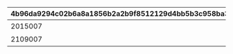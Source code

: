 |4b96da9294c02b6a8a1856b2a2b9f8512129d4bb5b3c958ba37486d3cbbf0b45|224edacdc645918989d710735254b6c2added4eddff56b8b87eabcbb6771ffdf|6f4c08119b705e9626723fdc856fcc05389e1916973cbe5e8c86f55ff2da62f3|53ea255a4a7f4eeb3e20e08696f70bef5193df7b5b0697872d27bc6b62b0b4b4|
| --- | --- | --- | --- |
|2015007|2024/10/15 15:00:00|覇瞳皇帝の領域|1|
|2109007|2024/10/15 15:00:00|ゼーンの領域|2|
